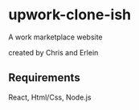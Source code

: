 # upwork-clone-ish

A work marketplace website

created by Chris and Erlein

## Requirements

React, Html/Css, Node.js